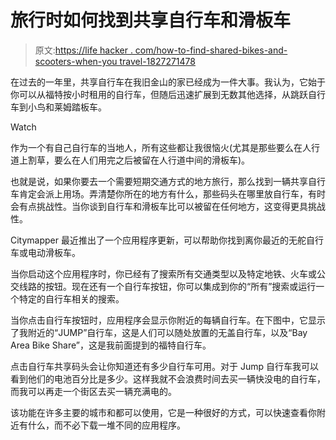 # 旅行时如何找到共享自行车和滑板车

> 原文:[https://life hacker . com/how-to-find-shared-bikes-and-scooters-when-you travel-1827271478](https://lifehacker.com/how-to-find-sharable-bikes-and-scooters-when-you-travel-1827271478)

在过去的一年里，共享自行车在我旧金山的家已经成为一件大事。我认为，它始于你可以从福特按小时租用的自行车，但随后迅速扩展到无数其他选择，从跳跃自行车到小鸟和莱姆踏板车。

Watch

作为一个有自己自行车的当地人，所有这些都让我很恼火(尤其是那些要么在人行道上割草，要么在人们用完之后被留在人行道中间的滑板车)。

也就是说，如果你要去一个需要短期交通方式的地方旅行，那么找到一辆共享自行车肯定会派上用场。弄清楚你所在的地方有什么，那些码头在哪里放自行车，有时会有点挑战性。当你谈到自行车和滑板车比可以被留在任何地方，这变得更具挑战性。

Citymapper 最近推出了一个应用程序更新，可以帮助你找到离你最近的无舵自行车或电动滑板车。

当你启动这个应用程序时，你已经有了搜索所有交通类型以及特定地铁、火车或公交线路的按钮。现在还有一个自行车按钮，你可以集成到你的“所有”搜索或运行一个特定的自行车相关的搜索。

当你点击自行车按钮时，应用程序会显示你附近的每辆自行车。在下图中，它显示了我附近的“JUMP”自行车，这是人们可以随处放置的无盖自行车，以及“Bay Area Bike Share”，这是我前面提到的福特自行车。

点击自行车共享码头会让你知道还有多少自行车可用。对于 Jump 自行车我可以看到他们的电池百分比是多少。这样我就不会浪费时间去买一辆快没电的自行车，而我可以再走一个街区去买一辆充满电的。

该功能在许多主要的城市和都可以使用，它是一种很好的方式，可以快速查看你附近有什么，而不必下载一堆不同的应用程序。
